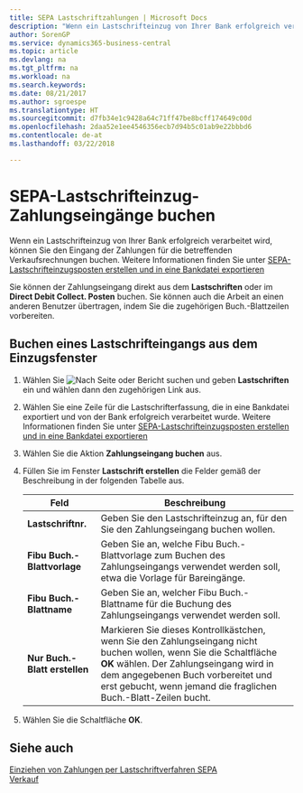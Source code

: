 ```yaml
---
title: SEPA Lastschriftzahlungen | Microsoft Docs
description: "Wenn ein Lastschrifteinzug von Ihrer Bank erfolgreich verarbeitet wird, können Sie den Eingang der Zahlungen für die betreffenden Verkaufsrechnungen buchen."
author: SorenGP
ms.service: dynamics365-business-central
ms.topic: article
ms.devlang: na
ms.tgt_pltfrm: na
ms.workload: na
ms.search.keywords: 
ms.date: 08/21/2017
ms.author: sgroespe
ms.translationtype: HT
ms.sourcegitcommit: d7fb34e1c9428a64c71ff47be8bcff174649c00d
ms.openlocfilehash: 2daa52e1ee4546356ecb7d94b5c01ab9e22bbbd6
ms.contentlocale: de-at
ms.lasthandoff: 03/22/2018

---
```

# <a name="post-sepa-direct-debit-payment-receipts"></a>SEPA-Lastschrifteinzug-Zahlungseingänge buchen
Wenn ein Lastschrifteinzug von Ihrer Bank erfolgreich verarbeitet wird, können Sie den Eingang der Zahlungen für die betreffenden Verkaufsrechnungen buchen. Weitere Informationen finden Sie unter [SEPA-Lastschrifteinzugsposten erstellen und in eine Bankdatei exportieren](finance-how-create-sepa-direct-debit-collection-entries-export-bank-file.md)  

Sie können der Zahlungseingang direkt aus dem **Lastschriften** oder im **Direct Debit Collect. Posten** buchen. Sie können auch die Arbeit an einen anderen Benutzer übertragen, indem Sie die zugehörigen Buch.-Blattzeilen vorbereiten.  

## <a name="to-post-a-direct-debit-payment-receipt-from-the-direct-debit-collections-window"></a>Buchen eines Lastschrifteingangs aus dem Einzugsfenster  
1. Wählen Sie ![Nach Seite oder Bericht suchen](media/ui-search/search_small.png "Nach Seite oder Berichtsymbol suchen") und geben **Lastschriften** ein und wählen dann den zugehörigen Link aus.  
2. Wählen Sie eine Zeile für die Lastschrifterfassung, die in eine Bankdatei exportiert und von der Bank erfolgreich verarbeitet wurde. Weitere Informationen finden Sie unter [SEPA-Lastschrifteinzugsposten erstellen und in eine Bankdatei exportieren](finance-how-create-sepa-direct-debit-collection-entries-export-bank-file.md)  
3. Wählen Sie die Aktion **Zahlungseingang buchen** aus.  
4. Füllen Sie im Fenster **Lastschrift erstellen** die Felder gemäß der Beschreibung in der folgenden Tabelle aus.  

    |Feld|Beschreibung|  
    |---------------------------------|---------------------------------------|  
    |**Lastschriftnr.**|Geben Sie den Lastschrifteinzug an, für den Sie den Zahlungseingang buchen wollen.|  
    |**Fibu Buch.-Blattvorlage**|Geben Sie an, welche Fibu Buch.-Blattvorlage zum Buchen des Zahlungseingangs verwendet werden soll, etwa die Vorlage für Bareingänge.|  
    |**Fibu Buch.-Blattname**|Geben Sie an, welcher Fibu Buch.-Blattname für die Buchung des Zahlungseingangs verwendet werden soll.|  
    |**Nur Buch.-Blatt erstellen**|Markieren Sie dieses Kontrollkästchen, wenn Sie den Zahlungseingang nicht buchen wollen, wenn Sie die Schaltfläche **OK** wählen. Der Zahlungseingang wird in dem angegebenen Buch vorbereitet und erst gebucht, wenn jemand die fraglichen Buch.-Blatt-Zeilen bucht.|  

5. Wählen Sie die Schaltfläche **OK**.  

## <a name="see-also"></a>Siehe auch  
 [Einziehen von Zahlungen per Lastschriftverfahren SEPA](finance-collect-payments-with-sepa-direct-debit.md)   
 [Verkauf](sales-manage-sales.md)

